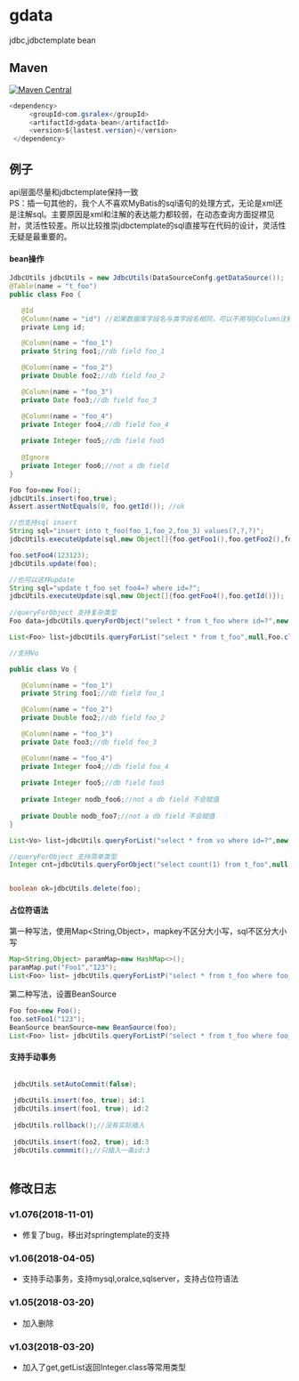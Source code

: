 # gdata
jdbc,jdbctemplate bean

  
Maven
--------
[![Maven Central](https://img.shields.io/maven-metadata/v/http/central.maven.org/maven2/com/gsralex/gdata/maven-metadata.xml.svg)](http://mvnrepository.com/artifact/com.gsralex/gdata)

 ``` java
 <dependency>
      <groupId>com.gsralex</groupId>
      <artifactId>gdata-bean</artifactId>
      <version>${lastest.version}</version>
  </dependency>
```

例子
--------
api层面尽量和jdbctemplate保持一致  
PS：插一句其他的，我个人不喜欢MyBatis的sql语句的处理方式，无论是xml还是注解sql。主要原因是xml和注解的表达能力都较弱，在动态查询方面捉襟见肘，灵活性较差。所以比较推崇jdbctemplate的sql直接写在代码的设计，灵活性无疑是最重要的。


#### bean操作

 ``` java
 JdbcUtils jdbcUtils = new JdbcUtils(DataSourceConfg.getDataSource());
 @Table(name = "t_foo")
 public class Foo {

    @Id
    @Column(name = "id") //如果数据库字段名与类字段名相同，可以不用写@Column注解
    private Long id;

    @Column(name = "foo_1")
    private String foo1;//db field foo_1

    @Column(name = "foo_2")
    private Double foo2;//db field foo_2

    @Column(name = "foo_3")
    private Date foo3;//db field foo_3

    @Column(name = "foo_4")
    private Integer foo4;//db field foo_4
   
    private Integer foo5;//db field foo5
	
    @Ignore
    private Integer foo6;//not a db field
}
 
Foo foo=new Foo();
jdbcUtils.insert(foo,true);
Assert.assertNotEquals(0, foo.getId()); //ok

//也支持sql insert
String sql="insert into t_foo(foo_1,foo_2,foo_3) values(?,?,?)";
jdbcUtils.executeUpdate(sql,new Object[]{foo.getFoo1(),foo.getFoo2(),foo.getFoo3());

foo.setFoo4(123123);
jdbcUtils.update(foo);

//也可以这样update
String sql="update t_foo set foo4=? where id=?";
jdbcUtils.executeUpdate(sql,new Object[]{foo.getFoo4(),foo.getId()});
  
//queryForObject 支持复杂类型
Foo data=jdbcUtils.queryForObject("select * from t_foo where id=?",new Object[]{1},Foo.class); 

List<Foo> list=jdbcUtils.queryForList("select * from t_foo",null,Foo.class);

//支持Vo

public class Vo {

    @Column(name = "foo_1")
    private String foo1;//db field foo_1

    @Column(name = "foo_2")
    private Double foo2;//db field foo_2

    @Column(name = "foo_3")
    private Date foo3;//db field foo_3

    @Column(name = "foo_4")
    private Integer foo4;//db field foo_4
   
    private Integer foo5;//db field foo5
	
    private Integer nodb_foo6;//not a db field 不会赋值
    
    private Double nodb_foo7;//not a db field 不会赋值
}

List<Vo> list=jdbcUtils.queryForList("select * from vo where id=?",new Object[]{1},Vo.class);

//queryForObject 支持简单类型
Integer cnt=jdbcUtils.queryForObject("select count(1) from t_foo",null,Integer.class); 


boolean ok=jdbcUtils.delete(foo);


 ```
 
 
 
 
 
#### 占位符语法
 
 第一种写法，使用Map<String,Object>，mapkey不区分大小写，sql不区分大小写
 ``` java
 Map<String,Object> paramMap=new HashMap<>();
 paramMap.put("Foo1","123");
 List<Foo> list= jdbcUtils.queryForListP("select * from t_foo where foo_1=:foo1",paramMap,Foo.class);
 ```
 第二种写法，设置BeanSource
 ``` java
 Foo foo=new Foo();
 foo.setFoo1("123");
 BeanSource beanSource=new BeanSource(foo);
 List<Foo> list= jdbcUtils.queryForListP("select * from t_foo where foo_1=:foo1",beanSource,Foo.class);
```
 
 
 
 
#### 支持手动事务

 ``` java

  jdbcUtils.setAutoCommit(false);
  
  jdbcUtils.insert(foo, true); id:1
  jdbcUtils.insert(foo1, true); id:2
  
  jdbcUtils.rollback();//没有实际插入
  
  jdbcUtils.insert(foo2, true); id:3
  jdbcUtils.commmit();//只插入一条id:3
  
```

修改日志
--------
### v1.076(2018-11-01)
- 修复了bug，移出对springtemplate的支持  
### v1.06(2018-04-05)
- 支持手动事务，支持mysql,oralce,sqlserver，支持占位符语法
### v1.05(2018-03-20)
- 加入删除
### v1.03(2018-03-20)
- 加入了get,getList返回Integer.class等常用类型




